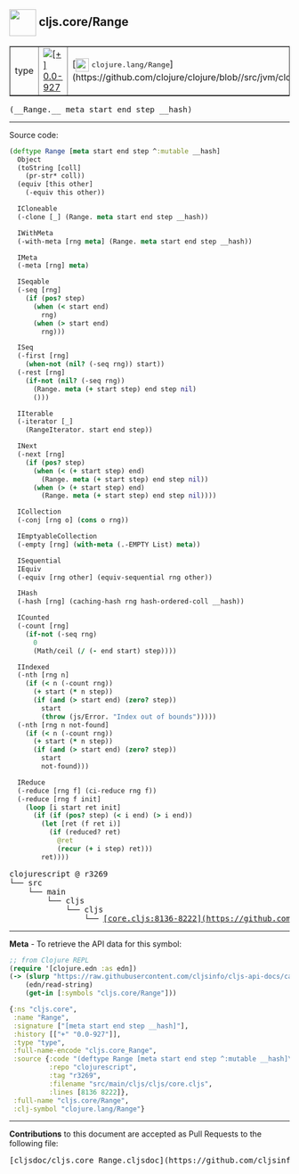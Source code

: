 ## <img width="48px" valign="middle" src="http://i.imgur.com/Hi20huC.png"> cljs.core/Range

 <table border="1">
<tr>

<td>type</td>
<td><a href="https://github.com/cljsinfo/cljs-api-docs/tree/0.0-927"><img valign="middle" alt="[+] 0.0-927" src="https://img.shields.io/badge/+-0.0--927-lightgrey.svg"></a> </td>
<td>
[<img height="24px" valign="middle" src="http://i.imgur.com/1GjPKvB.png"> <samp>clojure.lang/Range</samp>](https://github.com/clojure/clojure/blob//src/jvm/clojure/lang/Range.java)
</td>
</tr>
</table>

 <samp>
(__Range.__ meta start end step __hash)<br>
</samp>

---





Source code:

```clj
(deftype Range [meta start end step ^:mutable __hash]
  Object
  (toString [coll]
    (pr-str* coll))
  (equiv [this other]
    (-equiv this other))

  ICloneable
  (-clone [_] (Range. meta start end step __hash))

  IWithMeta
  (-with-meta [rng meta] (Range. meta start end step __hash))

  IMeta
  (-meta [rng] meta)

  ISeqable
  (-seq [rng]
    (if (pos? step)
      (when (< start end)
        rng)
      (when (> start end)
        rng)))

  ISeq
  (-first [rng]
    (when-not (nil? (-seq rng)) start))
  (-rest [rng]
    (if-not (nil? (-seq rng))
      (Range. meta (+ start step) end step nil)
      ()))

  IIterable
  (-iterator [_]
    (RangeIterator. start end step))

  INext
  (-next [rng]
    (if (pos? step)
      (when (< (+ start step) end)
        (Range. meta (+ start step) end step nil))
      (when (> (+ start step) end)
        (Range. meta (+ start step) end step nil))))

  ICollection
  (-conj [rng o] (cons o rng))

  IEmptyableCollection
  (-empty [rng] (with-meta (.-EMPTY List) meta))

  ISequential
  IEquiv
  (-equiv [rng other] (equiv-sequential rng other))

  IHash
  (-hash [rng] (caching-hash rng hash-ordered-coll __hash))

  ICounted
  (-count [rng]
    (if-not (-seq rng)
      0
      (Math/ceil (/ (- end start) step))))

  IIndexed
  (-nth [rng n]
    (if (< n (-count rng))
      (+ start (* n step))
      (if (and (> start end) (zero? step))
        start
        (throw (js/Error. "Index out of bounds")))))
  (-nth [rng n not-found]
    (if (< n (-count rng))
      (+ start (* n step))
      (if (and (> start end) (zero? step))
        start
        not-found)))

  IReduce
  (-reduce [rng f] (ci-reduce rng f))
  (-reduce [rng f init]
    (loop [i start ret init]
      (if (if (pos? step) (< i end) (> i end))
        (let [ret (f ret i)]
          (if (reduced? ret)
            @ret
            (recur (+ i step) ret)))
        ret))))
```

 <pre>
clojurescript @ r3269
└── src
    └── main
        └── cljs
            └── cljs
                └── <ins>[core.cljs:8136-8222](https://github.com/clojure/clojurescript/blob/r3269/src/main/cljs/cljs/core.cljs#L8136-L8222)</ins>
</pre>


---

__Meta__ - To retrieve the API data for this symbol:

```clj
;; from Clojure REPL
(require '[clojure.edn :as edn])
(-> (slurp "https://raw.githubusercontent.com/cljsinfo/cljs-api-docs/catalog/cljs-api.edn")
    (edn/read-string)
    (get-in [:symbols "cljs.core/Range"]))
```

```clj
{:ns "cljs.core",
 :name "Range",
 :signature ["[meta start end step __hash]"],
 :history [["+" "0.0-927"]],
 :type "type",
 :full-name-encode "cljs.core_Range",
 :source {:code "(deftype Range [meta start end step ^:mutable __hash]\n  Object\n  (toString [coll]\n    (pr-str* coll))\n  (equiv [this other]\n    (-equiv this other))\n\n  ICloneable\n  (-clone [_] (Range. meta start end step __hash))\n\n  IWithMeta\n  (-with-meta [rng meta] (Range. meta start end step __hash))\n\n  IMeta\n  (-meta [rng] meta)\n\n  ISeqable\n  (-seq [rng]\n    (if (pos? step)\n      (when (< start end)\n        rng)\n      (when (> start end)\n        rng)))\n\n  ISeq\n  (-first [rng]\n    (when-not (nil? (-seq rng)) start))\n  (-rest [rng]\n    (if-not (nil? (-seq rng))\n      (Range. meta (+ start step) end step nil)\n      ()))\n\n  IIterable\n  (-iterator [_]\n    (RangeIterator. start end step))\n\n  INext\n  (-next [rng]\n    (if (pos? step)\n      (when (< (+ start step) end)\n        (Range. meta (+ start step) end step nil))\n      (when (> (+ start step) end)\n        (Range. meta (+ start step) end step nil))))\n\n  ICollection\n  (-conj [rng o] (cons o rng))\n\n  IEmptyableCollection\n  (-empty [rng] (with-meta (.-EMPTY List) meta))\n\n  ISequential\n  IEquiv\n  (-equiv [rng other] (equiv-sequential rng other))\n\n  IHash\n  (-hash [rng] (caching-hash rng hash-ordered-coll __hash))\n\n  ICounted\n  (-count [rng]\n    (if-not (-seq rng)\n      0\n      (Math/ceil (/ (- end start) step))))\n\n  IIndexed\n  (-nth [rng n]\n    (if (< n (-count rng))\n      (+ start (* n step))\n      (if (and (> start end) (zero? step))\n        start\n        (throw (js/Error. \"Index out of bounds\")))))\n  (-nth [rng n not-found]\n    (if (< n (-count rng))\n      (+ start (* n step))\n      (if (and (> start end) (zero? step))\n        start\n        not-found)))\n\n  IReduce\n  (-reduce [rng f] (ci-reduce rng f))\n  (-reduce [rng f init]\n    (loop [i start ret init]\n      (if (if (pos? step) (< i end) (> i end))\n        (let [ret (f ret i)]\n          (if (reduced? ret)\n            @ret\n            (recur (+ i step) ret)))\n        ret))))",
          :repo "clojurescript",
          :tag "r3269",
          :filename "src/main/cljs/cljs/core.cljs",
          :lines [8136 8222]},
 :full-name "cljs.core/Range",
 :clj-symbol "clojure.lang/Range"}

```

---

__Contributions__ to this document are accepted as Pull Requests to the following file:

 <pre>
[cljsdoc/cljs.core_Range.cljsdoc](https://github.com/cljsinfo/cljs-api-docs/blob/master/cljsdoc/cljs.core_Range.cljsdoc)
</pre>

